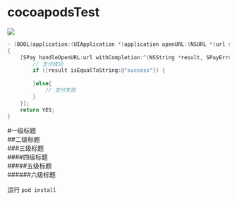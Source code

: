 # cocoapodsTest
![](https://raw.githubusercontent.com/dsxNiubility/SXWaveAnimate/master/screenshots/waveAnimate0.gif)
``` Objective-C
- (BOOL)application:(UIApplication *)application openURL:(NSURL *)url sourceApplication:(NSString *)sourceApplication annotation:(id)annotation
{
    [SPay handleOpenURL:url withCompletion:^(NSString *result, SPayError *error) {
        // 支付成功
        if ([result isEqualToString:@"success"]) {
 
        }else{
            // 支付失败
        }
    }];
    return YES;
}
```
#一级标题  
##二级标题  
###三级标题  
####四级标题  
#####五级标题  
######六级标题 

运行 ```pod install```


